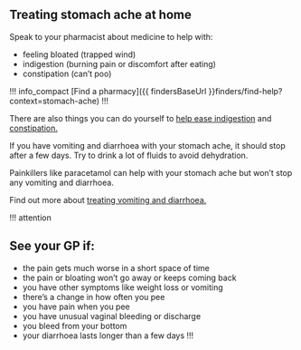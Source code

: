 ## Treating stomach ache at home

Speak to your pharmacist about medicine to help with:

* feeling bloated (trapped wind)
* indigestion (burning pain or discomfort after eating)
* constipation (can’t poo)

!!! info_compact
[Find a pharmacy]({{ findersBaseUrl }}finders/find-help?context=stomach-ache)
!!!

There are also things you can do yourself to [help ease indigestion](http://www.nhs.uk/Conditions/Indigestion/Pages/Treatment.aspx)
and [constipation.](http://www.nhs.uk/Conditions/Constipation/Pages/Treatment.aspx)

If you have vomiting and diarrhoea with your stomach ache, it should
stop after a few days. Try to drink a lot of fluids to avoid
dehydration.

Painkillers like paracetamol can help with your stomach ache but won’t
stop any vomiting and diarrhoea.

Find out more about [treating vomiting and diarrhoea.](http://www.nhs.uk/conditions/gastroenteritis/Pages/Introduction.aspx)

!!! attention
## See your GP if:

* the pain gets much worse in a short space of time
* the pain or bloating won’t go away or keeps coming back
* you have other symptoms like weight loss or vomiting
* there’s a change in how often you pee
* you have pain when you pee
* you have unusual vaginal bleeding or discharge
* you bleed from your bottom
* your diarrhoea lasts longer than a few days
!!!
